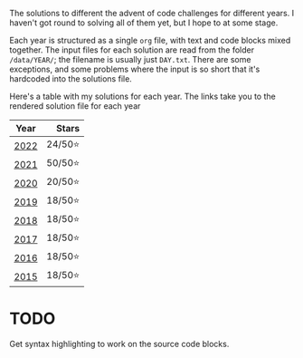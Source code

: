 The solutions to different the advent of code challenges for different years. I haven't got round to solving all of them yet, but I hope to at some stage.

Each year is structured as a single `org` file, with text and code blocks mixed together. The input files for each solution are read from the folder `/data/YEAR/`; the filename is usually just `DAY.txt`. There are some exceptions, and some problems where the input is so short that it's hardcoded into the solutions file.

Here's a table with my solutions for each year. The links take you to the rendered solution file for each year

|       Year       |   Stars |
|:----------------:|--------:|
| [2022](2022.org) | 24/50⭐ |
| [2021](2021.org) | 50/50⭐ |
| [2020](2020.org) | 20/50⭐ |
| [2019](2019.org) | 18/50⭐ |
| [2018](2018.org) | 18/50⭐ |
| [2017](2017.org) | 18/50⭐ |
| [2016](2016.org) | 18/50⭐ |
| [2015](2015.org) | 18/50⭐ |

# TODO

Get syntax highlighting to work on the source code blocks.
